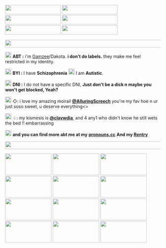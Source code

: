 <img src="https://i.postimg.cc/26hjQFrf/tumblr-b43100e6888fc3b17d68b2ba1c089e5b-ef3a8dd2-250.gif" width="180" height="30"/>  <img src="https://i.postimg.cc/0QTMxy29/gothic-chamber.gif" width="180" height="30"/>   <img src="https://i.postimg.cc/Hkyw7RRZ/tumblr-491842bced3b03b3915e5d115be443e6-73f4170b-250.gif" width="180" height="30"/>  <img src="https://i.postimg.cc/jqcJwt5d/tumblr-d0ae0d9c9dcb77362b867b6d020cc96e-04535284-250.gif" width="180" height="30"/>  <img src="https://i.postimg.cc/cHNdTgDy/tumblr-fed0d5a719501708f6ba975ff9192b15-6a5ac1b0-250.gif" width="180" height="30"/>  <img src="https://i.postimg.cc/Gt7BZmD3/ittb04.gif" width="180" height="30"/>


<img src="https://i.postimg.cc/nV4gfPKF/tumblr-e99ab0ed02363927574cde8f4cce215a-531eae70-540.gif" width="2500" height="25"/>


<img src="https://i.postimg.cc/QxKL6BSy/e5e5daac.gif" width="20" height="20"/> **ABT :** i'm [Gamzee](https://mspaintadventures.fandom.com/wiki/Gamzee_Makara)/Dakota. **i don't do labels.** they make me feel restricted in my identity.

<img src="https://i.postimg.cc/630FFnGd/4-DA13-CB4-F406-4-C6-E-A379-07432-CB2-FBEC.gif" width="20" height="20"/> **BYI :** I have **Schizophrenia** <img src="https://i.postimg.cc/RZJh9Vd3/7068f542-original.gif" width="20" height="20"/> I am **Autistic**. 

<img src="https://i.postimg.cc/QNyz2XyK/3952962b.gif" width="20" height="20"/> **DNI :** I do not have a specific DNI, **Just don't be a dick n maybe you won't get blocked, Yeah?**


<img src="https://i.postimg.cc/hvcypVG8/tumblr-1865edfb53ef6f51a1189f10f3f93aa2-99a6baf4-75.gif" width="20" height="20"/>     ◇: i love my amazing moirail [**@AlluringScreech**](https://github.com/AlluringScreech) you're my fav hoe n ur just soso sweet, u deserve everything<> 


<img src="https://i.postimg.cc/0yRTwKYf/eWa90mJ.gif" width="20" height="20"/> ♤: my kismesis is [**@clavwdia**](https://rentry.co/clavwdia), and 4 any1 who didn't know he still wets the bed !! embarrassing 

<img src="https://i.postimg.cc/9fRv7X6V/vde84AW.gif" width="20" height="20"/> **and you can find more abt me at my** [**pronouns.cc**](https://Pronouns.cc/stazzes) **And my [Rentry](https://rentry.co/stazzes)**




<img src="https://i.postimg.cc/nV4gfPKF/tumblr-e99ab0ed02363927574cde8f4cce215a-531eae70-540.gif" width="2500" height="25"/>

<img src="https://i.postimg.cc/zvXNWFzR/tumblr-2cb46d3369186dcb550716f57fb69e70-22a90e85-100.gif" width="150" height="70"/>   <img src="https://i.postimg.cc/Wpgrv89m/ab59c9b1.png" width="150" height="70"/>   <img src="https://i.postimg.cc/qRX1zrJ0/3e094e59.jpg" width="150" height="70"/>     <img src="https://i.postimg.cc/XYmHPx1M/69c3de9e.png" width="150" height="70"/>  <img src="https://i.postimg.cc/Y2zjrCF0/04849b57.png" width="150" height="70"/>  <img src="https://i.postimg.cc/sxsXYtk3/a5160e2b.png" width="150" height="70"/>   <img src="https://i.postimg.cc/ZqvC4PPz/c5f22034.png" width="150" height="70"/>  <img src="https://i.postimg.cc/qvb3kM9y/ede5c519.jpg" width="150" height="70"/>
        <img src="https://i.postimg.cc/C1tZgB8Q/b9fd6d9a.png" width="150" height="70"/>   <img src="https://i.postimg.cc/02zfDDZb/1000015517.gif" width="150" height="70"/>
<img src="https://i.postimg.cc/W1kKS2h0/53fc17cb.gif" width="150" height="70"/>  <img src="https://i.postimg.cc/2yY8jHMK/79c60eb5.jpg" width="150" height="70"/>
